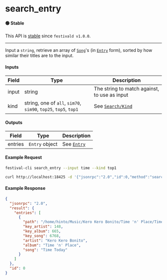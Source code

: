 # search_entry

#### 🟢 Stable
This API is [stable](/api-stability/marker.md) since `festivald v1.0.0`.

---

Input a `string`, retrieve an array of [`Song`](/common-objects/song.md)'s (in [`Entry`](/common-objects/entry.md) form), sorted by how similar their titles are to the input.

#### Inputs

| Field | Type                                                            | Description |
|-------|-----------------------------------------------------------------|-------------|
| input | string                                                          | The string to match against, to use as input
| kind  | string, one of `all`, `sim70`, `sim90`, `top25`, `top5`, `top1` | See [`Search/Kind`](/json-rpc/search/index.md#Kind)

#### Outputs

| Field   | Type           | Description |
|---------|----------------|-------------|
| entries | `Entry` object | See [`Entry`](/common-objects/entry.md)

#### Example Request
```bash
festival-cli search_entry --input time --kind top1
```
```bash
curl http://localhost:18425 -d '{"jsonrpc":"2.0","id":0,"method":"search_entry","params":{"input":"time","kind":"top1"}}'
```

#### Example Response
```json
{
  "jsonrpc": "2.0",
  "result": {
    "entries": [
      {
        "path": "/home/hinto/Music/Kero Kero Bonito/Time 'n' Place/Time Today.flac",
        "key_artist": 148,
        "key_album": 665,
        "key_song": 6768,
        "artist": "Kero Kero Bonito",
        "album": "Time 'n' Place",
        "song": "Time Today"
      }
    ]
  },
  "id": 0
}
```
